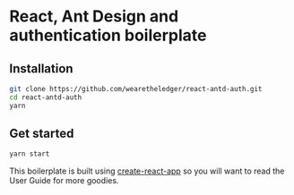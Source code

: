 # React, Ant Design and authentication boilerplate

## Installation

```bash
git clone https://github.com/wearetheledger/react-antd-auth.git
cd react-antd-auth
yarn
```

## Get started

```bash
yarn start
```

This boilerplate is built using [create-react-app](https://github.com/facebookincubator/create-react-app) so you will want to read the User Guide for more goodies.
